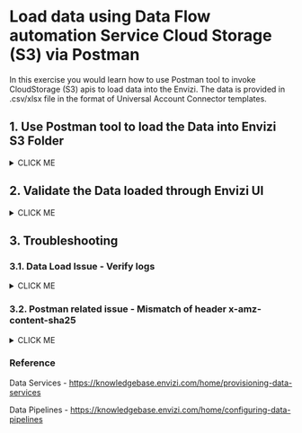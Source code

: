 # Load data using Data Flow automation Service Cloud Storage (S3) via Postman


In this exercise you would learn how to use Postman tool to invoke CloudStorage (S3) apis to load data into the Envizi. The data is provided in .csv/xlsx file in the format of Universal Account Connector templates.

## 1. Use Postman tool to load the Data into Envizi S3 Folder

<details><summary>CLICK ME</summary>

### 1.1 Get S3 Details.

1. Get the details of the Envizi Cloud Storage (S3) credentials

- Bucket 
- Folder
- Access Key
- Secret Access Key
  
You can find this info in the file `\126-data-flow-automation-lab\files\s3-config.txt` from the shared Box folder.

### 1.2 Download the prepopulated template file

1. Keep your input file in UDC format ready

You can take the sample file `\126-data-flow-automation-lab\POCAccountSetupandDataLoad_INbank_India_ATMs.xlsx`  from the shared Box folder.

2. Suffix the file name with the your `Prefix-Id`.  (POCAccountSetupandDataLoad_INbank_India_ATMs_xxxxx.xlsx)

3. Prefix the columns `Location` and `Account Number` with the `Prefix-Id` to avoid duplicates.

### 1.3 Form the URL for S3

1. Form the url based on the below syntax.

   http://<bucket_name>.s3.amazonaws.com/<folder_name>/<file_name_with_extension>

   Replace the `bucket_name`, `folder_name` and `file_name_with_extension` in the above url.

   Example:
   http://envizi-client-dataservice-us-prod.s3.amazonaws.com/client_dedd4566f2f247/POCAccountSetupandDataLoad_INbank_Co_All.xlsx

    
### 1.4 Push the file using PostMan

1. Open Postman tool
   
2. Click to "+" to add a new request 

<img src="images/Envizi-AWS-S3-using-Postman-NewRequest.png">

3. In the request window of Postman, configure the below 
- `Method`: `PUT`
- `URL`:  The one formed in step 1

4. Click on `Authorization` tab and Set below parameters 
- Select `Type`: `AWS Signature`
- `AccessKey`: Obtained in pre-reqs for S3 connection
- `SecretKey`: Obtained in pre-reqs for S3 connection

    ##### Expand `Avanced Configuration` and set below:
- `AWS Region` - `us-east-1`
- `Service Name` - `s3`


<img src="images/Envizi-AWS-S3-using-Postman-Authorization-1.png">


5. Click on `Body` tab and 

- Select `binary`
- Click on `Select File` box and click on `New File from local machine`


<img src="images/Envizi-AWS-S3-using-Postman-SelectNewFile.png">

- Chose the file and click `Open`

<img src="images/Envizi-AWS-S3-using-Postman-SelectedFile.png">

- Make sure the file name matches the file selected
  
6. Click on `Send`

7. Check the `Respnse` status should be `OK`
<img src="images/Envizi-AWS-S3-using-Postman-RequestSuccess.png">

</details>


## 2. Validate the Data loaded through Envizi UI

<details><summary>CLICK ME</summary>


1. Navigate to `Admin` > `Data Flow Automation` 
2. Click on `File Delivery Status` to check the file loaded

<img src="images/Envizi-AWS-S3-using-Postman-DF-FileDelivery.png">

3. Navigate `Manage` > `Files Processed - Accounts & Setup`

<img src="images/Envizi-AWS-S3-using-Postman-FileProcessed.png">

4. Verify the file is loaded successfully
   
5. Navigate to `Manage` > `Accounts` > `IN Bank -  Bangalore ATM Diesel`
   
<img src="images/Envizi-AWS-S3-using-Postman-Account.png">

You can see the Account is created and also the records are loaded successfully.


</details>

## 3. Troubleshooting 

### 3.1. Data Load Issue - Verify logs

<details><summary>CLICK ME</summary>


If the file is not processed and showing the Error in the Load Status of the file delivered to S3 as below, then verify the Parse errors and Load erros

1. In Envizi UI `Admin` > `Data Flow Automation`  > `File Delivery Status`
<img src="images/Envizi-AWS-S3-using-Postman-LoadIssue-1.png">

2. Select File with error 

3. Click `Actions` > `Loading logs`
<img src="images/Envizi-AWS-S3-using-Postman-LoadIssue-2.png">

4. View the `File Status`
<img src="images/Envizi-AWS-S3-using-Postman-LoadIssue-3.png">

5. Click on `Actions` 
<img src="images/Envizi-AWS-S3-using-Postman-DF-FileDelivery-ShowParseError.png">

6. Click on `Parse Errors` to check if any parsing errors
   
<img src="images/Envizi-AWS-S3-using-Postman-DF-FileDelivery-ParseError.png">

7. You can see if there are any errors. In the above screen-shot it shows the file content seems to be coming as garbage data instead of actual data.
The error message : 
Unable to match the current row with any of the row specifications.File specification "Envizi_POC_Account_Setup_And_Data_Load". Row number 1

8. For this particular garbage data issue, it seems like the file is somehow got corrupted on the source machine where Postman is running. This got resolved when we restarted the Postman. However, you need to check based on the error message.

9. Similarly, you can check `Load Errors` 
    

</details>

### 3.2. Postman related issue - Mismatch of header x-amz-content-sha25

<details><summary>CLICK ME</summary>


If the request in Postman fails with the error : The provided 'x-amz-content-sha256' header does not match what was computed. 

Please follow the below instructions to resolve.

1. Generate the shasum code for your file by executing the below file
    `shasum -a 256 <UDC_File_TO_Upload.XLSX>`

2. Copy the output of the command  

<img src="images/Envizi-AWS-S3-using-Postman-Shasum-cmd.png">

3.  Click on `Headers` tab and add additional header as below
-  `Key`: `x-amz-content-sha256`
-  `value`: Output of the command  from Step 1&2 above

<img src="images/Envizi-AWS-S3-using-Postman-RequestHeader.png">

</details>


### Reference 
Data Services - https://knowledgebase.envizi.com/home/provisioning-data-services 

Data Pipelines - https://knowledgebase.envizi.com/home/configuring-data-pipelines 
